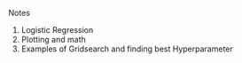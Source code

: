 Notes

1. Logistic Regression
2. Plotting and math
3. Examples of Gridsearch and finding best Hyperparameter
